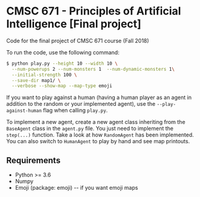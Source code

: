 # CMSC 671 - Principles of Artificial Intelligence \[Final project\]

Code for the final project of CMSC 671 course (Fall 2018)

To run the code, use the following command:
```bash
$ python play.py --height 10 --width 10 \
  --num-powerups 2 --num-monsters 1  --num-dynamic-monsters 1\
  --initial-strength 100 \
  --save-dir map1/ \
  --verbose --show-map --map-type emoji
```

If you want to play against a human (having a human player as an agent in addition to the random or your implemented agent), use the `--play-against-human` flag when calling `play.py`.

To implement a new agent, create a new agent class inheriting from the `BaseAgent` class in the `agent.py` file. You just need to implement the `step(...)` function. Take a look at how `RandomAgent` has been implemented. You can also switch to `HumanAgent` to play by hand and see map printouts.

## Requirements
* Python >= 3.6
* Numpy
* Emoji (package: emoji) -- if you want emoji maps
